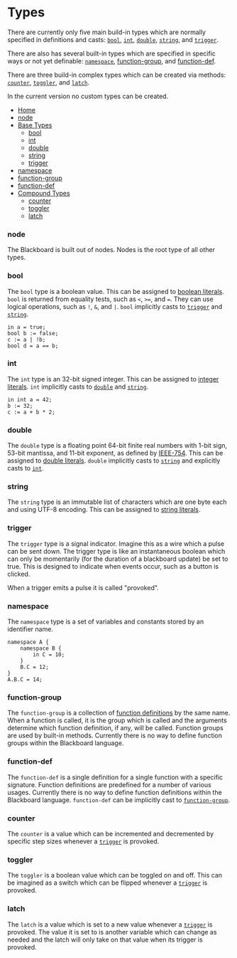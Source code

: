 ﻿# Types

There are currently only five main build-in types which are normally specified in definitions and casts:
[`bool`](#bool), [`int`](#int), [`double`](#double), [`string`](#string), and [`trigger`](#trigger).

There are also has several built-in types which are specified in specific ways or not yet definable:
[`namespace`](#namespace), [function-group](#function-group), and [function-def](#function-def).

There are three build-in complex types which can be created via methods:
[`counter`](#counter), [`toggler`](#toggler), and [`latch`](#latch).

In the current version no custom types can be created.

- [Home](./Laguage.md)
- [node](#node)
- [Base Types](#base-types)
  - [bool](#bool)
  - [int](#int)
  - [double](#double)
  - [string](#string)
  - [trigger](#trigger)
- [namespace](#namespace)
- [function-group](#function-group)
- [function-def](#function-def)
- [Compound Types](#compound-types)
  - [counter](#counter)
  - [toggler](#toggler)
  - [latch](#latch)

### node

The Blackboard is built out of nodes. Nodes is the root type of all other types.

### bool

The `bool` type is a boolean value.
This can be assigned to [boolean literals](#booleans).
`bool` is returned from equality tests, such as `<`, `>=`, and `=`.
They can use logical operations, such as `!`, `&`, and `|`.
`bool` implicitly casts to [`trigger`](#trigger) and [`string`](#string).

```
in a = true;
bool b := false;
c := a | !b;
bool d = a == b;
```

### int

The `int` type is an 32-bit signed integer.
This can be assigned to [integer literals](#integers).
`int` implicitly casts to [`double`](#double) and [`string`](#string).

```
in int a = 42;
b := 32;
c := a + b * 2;
```

### double

The `double` type is a floating point 64-bit finite real numbers with 1-bit sign, 53-bit mantissa,
and 11-bit exponent, as defined by [IEEE-754](https://en.wikipedia.org/wiki/IEEE_754).
This can be assigned to [double literals](#doubles).
`double` implicitly casts to [`string`](#string) and explicitly casts to [`int`](#int).

### string

The `string` type is an immutable list of characters which are one byte each and using UTF-8 encoding.
This can be assigned to [string literals](#strings).

### trigger

The `trigger` type is a signal indicator. Imagine this as a wire which a pulse can be sent down.
The trigger type is like an instantaneous boolean which can only be momentarily
(for the duration of a blackboard update) be set to true.
This is designed to indicate when events occur, such as a button is clicked.

When a trigger emits a pulse it is called "provoked".

### namespace

The `namespace` type is a set of variables and constants stored by an identifier name.

```
namespace A {
    namespace B {
        in C = 10;
    }
    B.C = 12;
}
A.B.C = 14;
```

### function-group

The `function-group` is a collection of [function definitions](#function-def) by the same name.
When a function is called, it is the group which is called and the arguments determine
which function definition, if any, will be called.
Function groups are used by built-in methods.
Currently there is no way to define function groups within the Blackboard language.

### function-def

The `function-def` is a single definition for a single function with a specific signature.
Function definitions are predefined for a number of various usages.
Currently there is no way to define function definitions within the Blackboard language.
`function-def` can be implicitly cast to [`function-group`](#function-group).

### counter

The `counter` is a value which can be incremented and decremented by specific step sizes
whenever a [`trigger`](#trigger) is provoked.

### toggler

The `toggler` is a boolean value which can be toggled on and off.
This can be imagined as a switch which can be flipped whenever a [`trigger`](#trigger) is provoked.

### latch

The `latch` is a value which is set to a new value whenever a [`trigger`](#trigger) is provoked.
The value it is set to is another variable which can change as needed and the latch will only
take on that value when its trigger is provoked.

